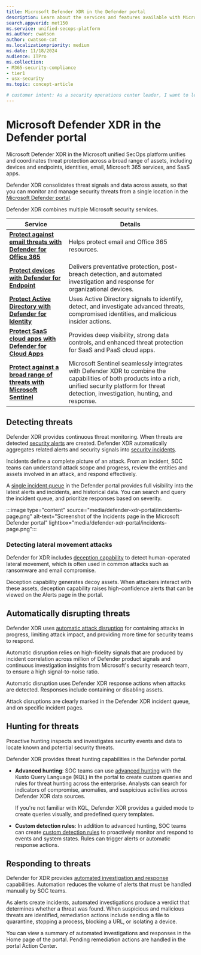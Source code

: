 ```yaml
---
title: Microsoft Defender XDR in the Defender portal 
description: Learn about the services and features available with Microsoft Defender XDR in the Microsoft Defender portal.
search.appverid: met150
ms.service: unified-secops-platform
ms.author: cwatson
author: cwatson-cat
ms.localizationpriority: medium
ms.date: 11/18/2024
audience: ITPro
ms.collection:
- M365-security-compliance
- tier1
- usx-security
ms.topic: concept-article

# customer intent: As a security operations center leader, I want to learn about the services and features available with Defender XDR to help me determine whether it meets my organization's requirements.
---
```


# Microsoft Defender XDR in the Defender portal

Microsoft Defender XDR in the Microsoft unified SecOps platform unifies and coordinates threat protection across a broad range of assets, including devices and endpoints, identities, email, Microsoft 365 services, and SaaS apps.

Defender XDR consolidates threat signals and data across assets, so that you can monitor and manage security threats from a single location in the [Microsoft Defender portal](https://security.microsoft.com). 


Defender XDR combines multiple Microsoft security services.

**Service** | **Details**
--- | ---
**[Protect against email threats with Defender for Office 365](/defender-office-365/mdo-sec-ops-guid)** | Helps protect email and Office 365 resources. 
**[Protect devices with Defender for Endpoint](/defender-endpoint/mde-sec-ops-guide)** | Delivers preventative protection, post-breach detection, and automated investigation and response for organizational devices.
**[Protect Active Directory with Defender for Identity](/defender-xdr/microsoft-365-security-center-mdi)** | Uses Active Directory signals to identify, detect, and investigate advanced threats, compromised identities, and malicious insider actions.
**[Protect SaaS cloud apps with Defender for Cloud Apps](/defender-xdr/microsoft-365-security-center-defender-cloud-app)** | Provides deep visibility, strong data controls, and enhanced threat protection for SaaS and PaaS cloud apps.
**[Protect against a broad range of threats with Microsoft Sentinel](/azure/sentinel/microsoft-365-defender-sentinel-integration)** |  Microsoft Sentinel seamlessly integrates with Defender XDR to combine the capabilities of both products into a rich, unified security platform for threat detection, investigation, hunting, and response.



## Detecting threats

Defender XDR provides continuous threat monitoring. When threats are detected [security alerts](/defender-xdr/alerts-incidents-correlation) are created. Defender XDR automatically aggregates related alerts and security signals into [security incidents](/defender-xdr/alerts-incidents-correlation#incident-creation-and-alert-correlation).

Incidents define a complete picture of an attack. From an incident, SOC teams can understand attack scope and progress, review the entities and assets involved in an attack, and respond effectively.

A [single incident queue](/defender-xdr/incident-queue) in the Defender portal provides full visibility into the latest alerts and incidents, and historical data. You can search and query the incident queue, and prioritize responses based on severity.

:::image type="content" source="media/defender-xdr-portal/incidents-page.png" alt-text="Screenshot of the Incidents page in the Microsoft Defender portal" lightbox="media/defender-xdr-portal/incidents-page.png":::


### Detecting lateral movement attacks

Defender for XDR includes [deception capability](/defender-xdr/deception-overview) to detect human-operated lateral movement, which is often used in common attacks such as ransomware and email compromise.

Deception capability generates decoy assets. When attackers interact with these assets, deception capability raises high-confidence alerts that can be viewed on the Alerts page in the portal.

## Automatically disrupting threats

Defender XDR uses [automatic attack disruption](/defender-xdr/automatic-attack-disruption) for containing attacks in progress, limiting attack impact, and providing more time for security teams to respond.

Automatic disruption relies on high-fidelity signals that are produced by incident correlation across million of Defender product signals and continuous investigation insights from Microsoft's security research team, to ensure a high signal-to-noise ratio.

Automatic disruption uses Defender XDR response actions when attacks are detected. Responses include containing or disabling assets.

Attack disruptions are clearly marked in the Defender XDR incident queue, and on specific incident pages.


## Hunting for threats

Proactive hunting inspects and investigates security events and data to locate known and potential security threats. 

Defender XDR provides threat hunting capabilities in the Defender portal. 

- **Advanced hunting**: SOC teams can use [advanced hunting](/defender-xdr/advanced-hunting-overview) with the Kusto Query Language (KQL) in the portal to create custom queries and rules for threat hunting across the enterprise. Analysts can search for indicators of compromise, anomalies, and suspicious activities across Defender XDR data sources.

    If you're not familiar with KQL, Defender XDR provides a guided mode to create queries visually, and predefined query templates.

- **Custom detection rules**: In addition to advanced hunting, SOC teams can create [custom detection rules](/defender-xdr/custom-detections-overview) to proactively monitor and respond to events and system states. Rules can trigger alerts or automatic response actions.

## Responding to threats

Defender for XDR provides [automated investigation and response](/defender-xdr/m365d-autoir) capabilities. Automation reduces the volume of alerts that must be handled manually by SOC teams. 

As alerts create incidents, automated investigations produce a verdict that determines whether a threat was found. When suspicious and malicious threats are identified, remediation actions include sending a file to quarantine, stopping a process, blocking a URL, or isolating a device.

You can view a summary of automated investigations and responses in the Home page of the portal. Pending remediation actions are handled in the portal Action Center.



